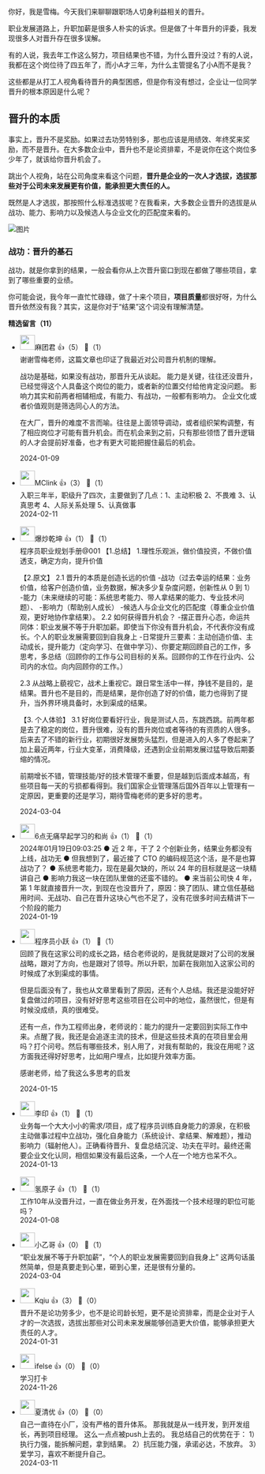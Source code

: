 你好，我是雪梅。今天我们来聊聊跟职场人切身利益相关的晋升。

职业发展道路上，升职加薪是很多人朴实的诉求。但是做了十年晋升的评委，我发现很多人对晋升存在很多误解。

有的人说，我去年工作这么努力，项目结果也不错，为什么晋升没过？有的人说，我都在这个岗位待了四五年了，而小A才三年，为什么主管提名了小A而不是我？

这些都是从打工人视角看待晋升的典型困惑，但是你有没有想过，企业让一位同学晋升的根本原因是什么呢？

## 晋升的本质

事实上，晋升不是奖励。如果过去功劳特别多，那也应该是用绩效、年终奖来奖励，而不是晋升。在大多数企业中，晋升也不是论资排辈，不是说你在这个岗位多少年了，就该给你晋升机会了。

跳出个人视角，站在公司角度来看这个问题，**晋升是企业的一次人才选拔，选拔那些对于公司未来发展更有价值，能承担更大责任的人。**

既然是人才选拔，那按照什么标准选拔呢？在我看来，大多数企业晋升的选拔是从战功、能力、影响力以及候选人与企业文化的匹配度来看的。

![图片](https://static001.geekbang.org/resource/image/44/78/44a92b1862013c736f866543c04a5778.png?wh=1920x840)

### 战功：晋升的基石

战功，就是你拿到的结果，一般会看你从上次晋升窗口到现在都做了哪些项目，拿到了哪些重要的业绩。

你可能会说，我今年一直忙忙碌碌，做了十来个项目，**项目质量**都很好呀，为什么晋升依然没有我？其实，这是你对于“结果”这个词没有理解清楚。
<div><strong>精选留言（11）</strong></div><ul>
<li><img src="https://static001.geekbang.org/account/avatar/00/11/0a/c1/6ae530c4.jpg" width="30px"><span>麻团君</span> 👍（5） 💬（1）<div>谢谢雪梅老师，这篇文章也印证了我最近对公司晋升机制的理解。

战功是基础，如果没有战功，那晋升无从谈起。
能力是关键，往往还没晋升，已经觉得这个人具备这个岗位的能力，或者新的位置交付给他肯定没问题。
影响力其实和前两者相辅相成，有能力、有战功，一般都有影响力。
企业文化或者价值观则是筛选同心人的方法。

在大厂，晋升的难度不言而喻。往往是上面领导调动，或者组织架构调整，有了相应岗位才可能有晋升机会。而在机会来到之前，只有那些领悟了晋升逻辑的人才会提前好准备，也才有更大可能把握住最后的机会。</div>2024-01-09</li><br/><li><img src="https://static001.geekbang.org/account/avatar/00/15/e8/55/63189817.jpg" width="30px"><span>MClink</span> 👍（3） 💬（1）<div>入职三年半，职级升了四次，主要做到了几点：1、主动积极 2、不畏难 3、认真思考 4、人际关系处理 5、认真做事</div>2024-02-11</li><br/><li><img src="https://thirdwx.qlogo.cn/mmopen/vi_32/ezBficJZiaicmOqSMwGjMv4ib6bINFSj6ibmUiaf6eATGsttLqPS6ygtLcO2eWiaHYicCMiaicUKyxibocnuHA3b6zA50K3eg/132" width="30px"><span>爆炒乾坤</span> 👍（1） 💬（1）<div>程序员职业规划手册@001
【1.总结】
1.理性乐观派，做价值投资，不做价值透支，确定方向，提升价值

【2.原文】
2.1 晋升的本质是创造长远的价值
 -战功（过去幸运的结果：业务价值，给客户创造价值，业务数据，解决多少复杂度问题，创新性从 0 到 1）
 -能力（未来继续的可能：系统思考能力、带人拿结果的能力、专业技术问题）、
 -影响力（帮助别人成长）
 -候选人与企业文化的匹配度（尊重企业价值观，更好地协作拿结果）。
2.2 如何获得晋升机会？
 -摆正晋升心态，命运共同体：职业发展不等于升职加薪。即使当下你没有晋升机会，不代表你没有成长。个人的职业发展需要回到自我身上
 -日常提升三要素：主动创造价值、主动成长，提升能力（定向学习、在做中学习）、你要定期回顾自己的工作，多思考，多总结（回顾你的工作与公司目标的关系。回顾你的工作在行业内、公司内的水位。向内回顾你的工作。）

2.3 从战略上藐视它，战术上重视它。跟日常生活中一样，挣钱不是目的，是结果。晋升也不是目的，而是结果，是你创造了好的价值，能力也得到了提升，当外界环境具备时，水到渠成的结果。

【3. 个人体验】
3.1 好岗位要看好行业，我是测试人员，东跳西跳。前两年都是去了稳定的岗位，晋升很难，没有的晋升岗位或者等待的有资质的人很多。后来去了不错的新行业，初期很好发展势头猛烈，但是进入的人多了卷起来了加上最近两年，行业大变革，消费降级，还遇到企业前期发展过猛导致后期萎缩的情况。

前期增长不错，管理技能&#47;好的技术管理不重要，但是越到后面成本越高，有些项目每一天的亏损都看得到。我们国家企业管理落后国外百年以上管理有一定原因，更重要的还是学习，期待雪梅老师的更多好的思考。</div>2024-03-04</li><br/><li><img src="https://static001.geekbang.org/account/avatar/00/19/fd/58/1af629c7.jpg" width="30px"><span>6点无痛早起学习的和尚</span> 👍（1） 💬（1）<div>2024年01月19日09:03:25
● 近 2 年，干了 2 个创新业务，结果业务都没有上线，战功无
● 但我想到了，最近接了 CTO 的编码规范这个活，是不是也算战功了？
● 系统思考能力，现在是最欠缺的，所以 24 年的目标就是这一块精讲自己
● 影响力我这一块在团队里做的还蛮不错的。
● 来当前公司快 4 年，第 1 年就直接晋升一次，到现在也没晋升了，原因：换了团队、建立信任基础用时间、无战功、自己在晋升这块心气也不足了，没有花很多时间去精讲下一个阶段的能力</div>2024-01-19</li><br/><li><img src="https://static001.geekbang.org/account/avatar/00/0f/7e/bb/947c329a.jpg" width="30px"><span>程序员小跃</span> 👍（1） 💬（1）<div>回顾了我在这家公司的成长之路，结合老师说的，是我就是跟对了公司的发展战略，跟对了方向，也是跟对了领导。所以升职，加薪在我刚加入这家公司的时候成了水到渠成的事情。

但是后面没有了，我也从文章里看到了原因，还有个人总结。我还是没能好好复盘做过的项目，没有好好思考这些项目在公司中的地位，虽然很忙，但是有时候没成绩，真的很难受。

还有一点，作为工程师出身，老师说的：能力的提升一定要回到实际工作中来。点醒了我，我还是会追逐主流的技术，但是这些技术真的在项目里会用吗？打个问号。然后有哪些技术，别人用了，对我有帮助的，我没在用呢？这方面我还得好好思考，比如用户埋点，比如提升效率方面。

感谢老师，给了我这么多思考的启发</div>2024-01-15</li><br/><li><img src="https://static001.geekbang.org/account/avatar/00/0f/d9/71/9c134b18.jpg" width="30px"><span>李印</span> 👍（1） 💬（1）<div>业务每一个大大小小的需求&#47;项目，成了程序员训练自身能力的源泉，在积极主动做事过程中立战功，强化自身能力（系统设计、拿结果、解难题），推动影响力（辐射他人）。正确看待晋升、复盘总结沉淀、功夫在平时。最终还需要企业文化认同，相信如果没有最后这条，一个人在一个地方也呆不久。</div>2024-01-13</li><br/><li><img src="https://static001.geekbang.org/account/avatar/00/10/d4/0c/4decd1aa.jpg" width="30px"><span>氢原子</span> 👍（1） 💬（1）<div>工作10年从没晋升过，一直在做业务开发，在外面找一个技术经理的职位可能吗？</div>2024-01-08</li><br/><li><img src="https://static001.geekbang.org/account/avatar/00/10/39/8c/ff48ece3.jpg" width="30px"><span>小乙哥</span> 👍（0） 💬（1）<div>“职业发展不等于升职加薪”，“个人的职业发展需要回到自我身上”
这两句话虽然简单，但是真要走到心里，砸到心里，还是很有分量的。</div>2024-03-04</li><br/><li><img src="https://static001.geekbang.org/account/avatar/00/18/45/9a/1c9b3fa9.jpg" width="30px"><span>Kqiu</span> 👍（3） 💬（0）<div>晋升不是论功劳多少，也不是论司龄长短，更不是论资排辈，而是企业对于人才的一次选拔，选拔出那些对公司未来发展能够创造更大价值，能够承担更大责任的人才。</div>2024-01-31</li><br/><li><img src="https://static001.geekbang.org/account/avatar/00/26/eb/d7/90391376.jpg" width="30px"><span>ifelse</span> 👍（0） 💬（0）<div>学习打卡</div>2024-11-26</li><br/><li><img src="https://static001.geekbang.org/account/avatar/00/24/c3/73/341d44d2.jpg" width="30px"><span>夏清优</span> 👍（0） 💬（0）<div>自己一直待在小厂，没有严格的晋升体系。
那我就是从一线开发，到开发组长，再到项目经理。
这么一点点被push上去的。
我总结自己的优势在于：
1）执行力强，能拆解问题，拿到结果。
2）抗压能力强，承诺必达，不放弃。
3）爱学习，喜欢不断提升自己。</div>2024-03-11</li><br/>
</ul>